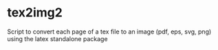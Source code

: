 # tex2img2
Script to convert each page of a tex file to an image (pdf, eps, svg, png) using the latex standalone package
